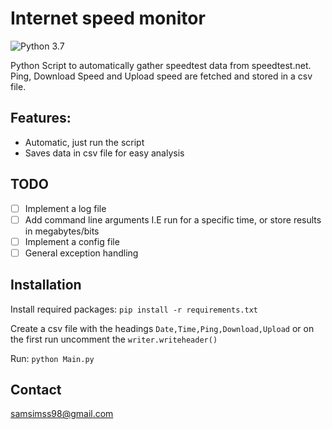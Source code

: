 # Internet speed monitor

![Python 3.7](https://img.shields.io/badge/python-3.7-blue.svg)

Python Script to automatically gather speedtest data from speedtest.net. Ping, Download Speed and Upload speed are fetched and stored in a csv file.

## Features:

* Automatic, just run the script
* Saves data in csv file for easy analysis

## TODO

- [ ] Implement a log file
- [ ] Add command line arguments I.E run for a specific time, or store results in megabytes/bits
- [ ] Implement a config file
- [ ] General exception handling

## Installation

Install required packages:
`pip install -r requirements.txt`

Create a csv file with the headings `Date,Time,Ping,Download,Upload` or on the first run uncomment the `writer.writeheader()`

Run:
`python Main.py`

## Contact
samsimss98@gmail.com




